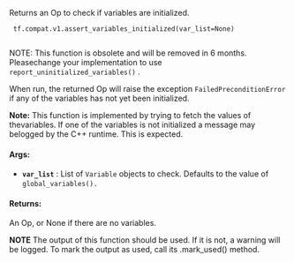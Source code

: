 Returns an Op to check if variables are initialized.

```
 tf.compat.v1.assert_variables_initialized(var_list=None)
 
```

NOTE: This function is obsolete and will be removed in 6 months.  Pleasechange your implementation to use  `report_uninitialized_variables()` .

When run, the returned Op will raise the exception  `FailedPreconditionError` if any of the variables has not yet been initialized.


**Note:**  This function is implemented by trying to fetch the values of thevariables. If one of the variables is not initialized a message may belogged by the C++ runtime. This is expected.


#### Args:
- **`var_list`** : List of  `Variable`  objects to check. Defaults to the value of `global_variables().` 


#### Returns:
An Op, or None if there are no variables.

**NOTE**  The output of this function should be used.  If it is not, a warning will be logged.  To mark the output as used, call its .mark_used() method.

